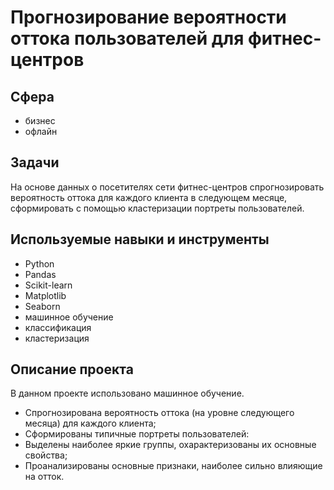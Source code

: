 # Прогнозирование вероятности оттока пользователей для фитнес-центров
## Сфера
- бизнес
- офлайн
## Задачи
На основе данных о посетителях сети фитнес-центров спрогнозировать вероятность оттока для каждого клиента в следующем месяце, сформировать с помощью кластеризации портреты пользователей.

## Используемые навыки и инструменты
- Python
- Pandas
- Scikit-learn
- Matplotlib
- Seaborn
- машинное обучение
- классификация
- кластеризация
## Описание проекта
В данном проекте использовано машинное обучение.

- Спрогнозирована вероятность оттока (на уровне следующего месяца) для каждого клиента;
- Сформированы типичные портреты пользователей:
- Выделены наиболее яркие группы, охарактеризованы их основные свойства;
- Проанализированы основные признаки, наиболее сильно влияющие на отток.
